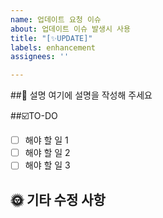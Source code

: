 ```yaml
---
name: 업데이트 요청 이슈
about: 업데이트 이슈 발생시 사용
title: "[✨UPDATE]"
labels: enhancement
assignees: ''

---
```


##💬 설명
여기에 설명을 작성해 주세요

##☑️TO-DO
- [ ] 해야 할 일 1
- [ ] 해야 할 일 2
- [ ] 해야 할 일 3

## 🌞 기타 수정 사항
